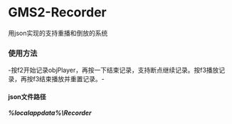 # GMS2-Recorder
用json实现的支持重播和倒放的系统<br />
### 使用方法
-按f2开始记录objPlayer，再按一下结束记录，支持断点继续记录。按f3播放记录，再按f3结束播放并重置记录。-<br />
#### json文件路径
***%localappdata%\Recorder***
